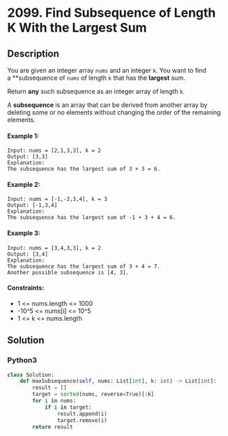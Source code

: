 # 2099. Find Subsequence of Length K With the Largest Sum


## Description
You are given an integer array `nums` and an integer `k`. You want to find a **subsequence of `nums` of length `k` that has the **largest** sum.

Return **any** such subsequence as an integer array of length `k`.

A **subsequence** is an array that can be derived from another array by deleting some or no elements without changing the order of the remaining elements.

#### Example 1:
```
Input: nums = [2,1,3,3], k = 2
Output: [3,3]
Explanation:
The subsequence has the largest sum of 3 + 3 = 6.
```

#### Example 2:
```
Input: nums = [-1,-2,3,4], k = 3
Output: [-1,3,4]
Explanation: 
The subsequence has the largest sum of -1 + 3 + 4 = 6.
```

#### Example 3:
```
Input: nums = [3,4,3,3], k = 2
Output: [3,4]
Explanation:
The subsequence has the largest sum of 3 + 4 = 7. 
Another possible subsequence is [4, 3].
```

#### Constraints:
- 1 <= nums.length <= 1000
- -10^5 <= nums[i] <= 10^5
- 1 <= k <= nums.length


## Solution

### Python3
```python
class Solution:
    def maxSubsequence(self, nums: List[int], k: int) -> List[int]:
        result = []
        target = sorted(nums, reverse=True)[:k]
        for i in nums:
            if i in target:
                result.append(i)
                target.remove(i)
        return result
```
